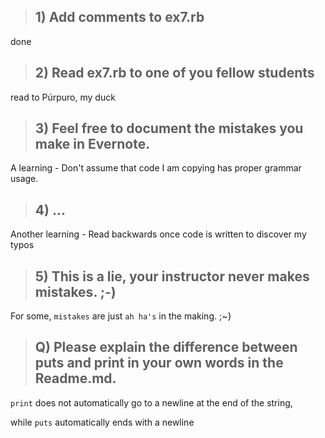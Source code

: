 > ## 1) Add comments to ex7.rb

done

> ## 2) Read ex7.rb to one of you fellow students

read to Púrpuro, my duck

> ## 3) Feel free to document the mistakes you make in Evernote.

A learning - Don't assume that code I am copying has proper grammar usage.

> ## 4) ...

Another learning - Read backwards once code is written to discover my typos

> ## 5) This is a lie, your instructor never makes mistakes. ;-)

For some, `mistakes` are just `ah ha's` in the making. ;~}

> ## Q) Please explain the difference between puts and print in your own words in the Readme.md.

`print` does not automatically go to a newline at the end of the string, 

while `puts` automatically ends with a newline
